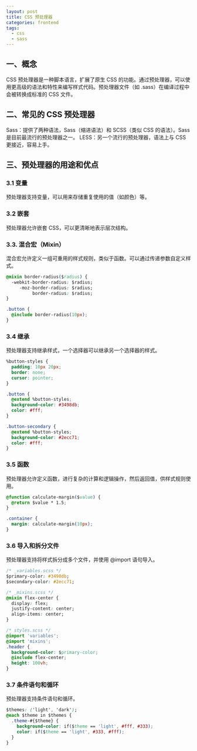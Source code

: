 ```yaml
---
layout: post
title: CSS 预处理器
categories: frontend
tags:
  - css
  - sass
---
```


## 一、概念

CSS 预处理器是一种脚本语言，扩展了原生 CSS 的功能。通过预处理器，可以使用更高级的语法和特性来编写样式代码。预处理器文件（如 .sass）在编译过程中会被转换成标准的 CSS 文件。

## 二、常见的 CSS 预处理器

Sass：提供了两种语法，Sass（缩进语法）和 SCSS（类似 CSS 的语法）。Sass 是目前最流行的预处理器之一。
LESS：另一个流行的预处理器，语法上与 CSS 更接近，容易上手。

## 三、预处理器的用途和优点

### 3.1 变量

预处理器支持变量，可以用来存储重复使用的值（如颜色）等。

### 3.2 嵌套

预处理器允许嵌套 CSS，可以更清晰地表示层次结构。

### 3.3. 混合宏（Mixin）

混合宏允许定义一组可重用的样式规则，类似于函数。可以通过传递参数自定义样式。

```css
@mixin border-radius($radius) {
  -webkit-border-radius: $radius;
     -moz-border-radius: $radius;
          border-radius: $radius;
}

.button {
  @include border-radius(10px);
}

```

### 3.4 继承

预处理器支持继承样式，一个选择器可以继承另一个选择器的样式。

```css
%button-styles {
  padding: 10px 20px;
  border: none;
  cursor: pointer;
}

.button {
  @extend %button-styles;
  background-color: #3498db;
  color: #fff;
}

.button-secondary {
  @extend %button-styles;
  background-color: #2ecc71;
  color: #fff;
}
```

### 3.5 函数

预处理器允许定义函数，进行复杂的计算和逻辑操作，然后返回值，供样式规则使用。

```css
@function calculate-margin($value) {
  @return $value * 1.5;
}

.container {
  margin: calculate-margin(10px);
}
```

### 3.6 导入和拆分文件

预处理器支持将样式拆分成多个文件，并使用 @import 语句导入。

```css
/* _variables.scss */
$primary-color: #3498db;
$secondary-color: #2ecc71;

/* _mixins.scss */
@mixin flex-center {
  display: flex;
  justify-content: center;
  align-items: center;
}

/* styles.scss */
@import 'variables';
@import 'mixins';
.header {
  background-color: $primary-color;
  @include flex-center;
  height: 100vh;
}
```

### 3.7 条件语句和循环

预处理器支持条件语句和循环。

```css
$themes: ('light', 'dark');
@each $theme in $themes {
  .theme-#{$theme} {
    background-color: if($theme == 'light', #fff, #333);
    color: if($theme == 'light', #333, #fff);
  }
}
```